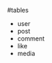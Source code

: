 #tables
<ul dir="auto">
<li>user</li>
<li>post</li>
<li>comment</li>

<li>like</li>

<li>media</li>
</ul>
